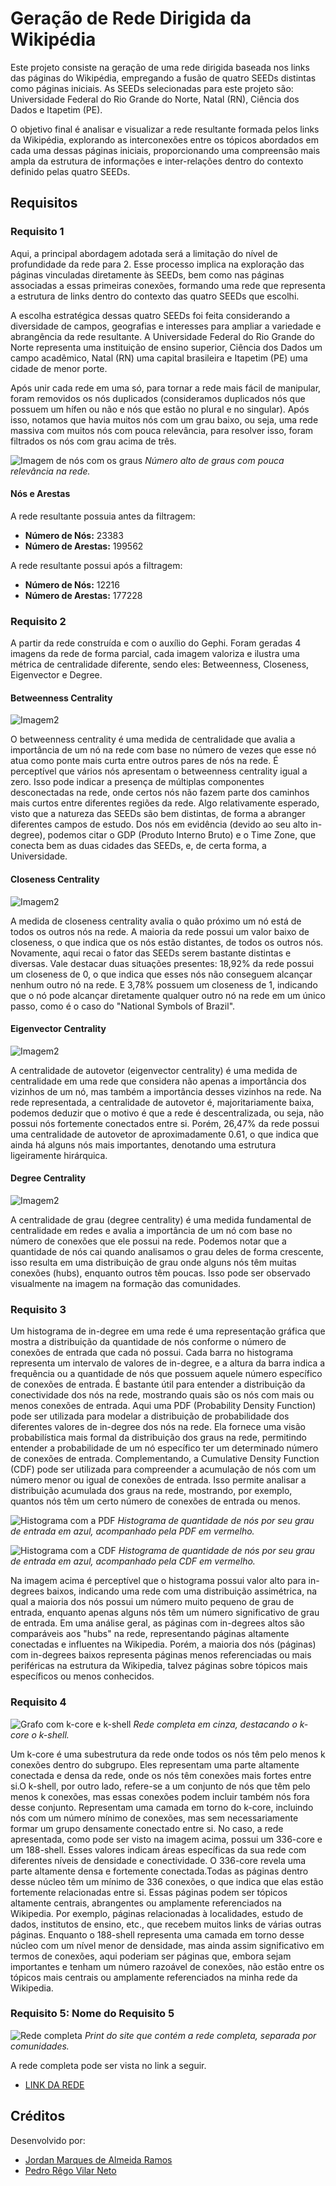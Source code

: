# Geração de Rede Dirigida da Wikipédia

Este projeto consiste na geração de uma rede dirigida baseada nos links das páginas do Wikipédia, empregando a fusão de quatro SEEDs distintas como páginas iniciais. As SEEDs selecionadas para este projeto são: Universidade Federal do Rio Grande do Norte, Natal (RN), Ciência dos Dados e Itapetim (PE).

O objetivo final é analisar e visualizar a rede resultante formada pelos links da Wikipédia, explorando as interconexões entre os tópicos abordados em cada uma dessas páginas iniciais, proporcionando uma compreensão mais ampla da estrutura de informações e inter-relações dentro do contexto definido pelas quatro SEEDs.

## Requisitos

### Requisito 1

Aqui, a principal abordagem adotada será a limitação do nível de profundidade da rede para 2. Esse processo implica na exploração das páginas vinculadas diretamente às SEEDs, bem como nas páginas associadas a essas primeiras conexões, formando uma rede que representa a estrutura de links dentro do contexto das quatro SEEDs que escolhi.

A escolha estratégica dessas quatro SEEDs foi feita considerando a diversidade de campos, geografias e interesses para ampliar a variedade e abrangência da rede resultante. A Universidade Federal do Rio Grande do Norte representa uma instituição de ensino superior, Ciência dos Dados um campo acadêmico, Natal (RN) uma capital brasileira e Itapetim (PE) uma cidade de menor porte.

Após unir cada rede em uma só, para tornar a rede mais fácil de manipular, foram removidos os nós duplicados (consideramos duplicados nós que possuem um hífen ou não e nós que estão no plural e no singular). Após isso, notamos que havia muitos nós com um grau baixo, ou seja, uma rede massiva com muitos nós com pouca relevância, para resolver isso, foram filtrados os nós com grau acima de três.

![Imagem de nós com os graus](images/comparacao_graus.png)
*Número alto de graus com pouca relevância na rede.*

#### Nós e Arestas
A rede resultante possuia antes da filtragem:
- **Número de Nós:** 23383 
- **Número de Arestas:** 199562

A rede resultante possui após a filtragem:
- **Número de Nós:** 12216 
- **Número de Arestas:** 177228


### Requisito 2

A partir da rede construída
e com o auxílio do Gephi. Foram geradas 4 imagens da rede de forma parcial, cada imagem valoriza e ilustra uma métrica de centralidade diferente, sendo eles: Betweenness, Closeness, Eigenvector e Degree. 

#### Betweenness Centrality

![Imagem2](images/betweenness_comlegenda.png)

O betweenness centrality é uma medida de centralidade que avalia a importância de um nó na rede com base no número de vezes que esse nó atua como ponte mais curta entre outros pares de nós na rede.
É perceptível que vários nós apresentam o betweenness centrality igual a zero. Isso pode indicar a presença de múltiplas componentes desconectadas na rede, onde certos nós não fazem parte dos caminhos mais curtos entre diferentes regiões da rede. Algo relativamente esperado, visto que a natureza das SEEDs são bem distintas, de forma a abranger diferentes campos de estudo.
Dos nós em evidência (devido ao seu alto in-degree), podemos citar o GDP (Produto Interno Bruto) e o Time Zone, que conecta bem as duas cidades das SEEDs, e, de certa forma, a Universidade.

#### Closeness Centrality

![Imagem2](images/closeness_comlegenda.png)

A medida de closeness centrality avalia o quão próximo um nó está de todos os outros nós na rede. A maioria da rede possui um valor baixo de closeness, o que indica que os nós estão distantes, de todos os outros nós. Novamente, aqui recai o fator das SEEDs serem bastante distintas e diversas. Vale destacar duas situações presentes:  18,92% da rede possui um closeness de 0, o que indica que esses nós não conseguem alcançar nenhum outro nó na rede. E 3,78% possuem um closeness de 1, indicando que o nó pode alcançar diretamente qualquer outro nó na rede em um único passo, como é o caso do "National Symbols of Brazil".

#### Eigenvector Centrality

![Imagem2](images/autovetor_comlegenda.png)

A centralidade de autovetor (eigenvector centrality) é uma medida de centralidade em uma rede que considera não apenas a importância dos vizinhos de um nó, mas também a importância desses vizinhos na rede. Na rede representada, a centralidade de autovetor é, majoritariamente baixa, podemos deduzir que o motivo é que a rede é descentralizada, ou seja, não possui nós fortemente conectados entre si. Porém, 26,47% da rede possui uma centralidade de autovetor de aproximadamente 0.61, o que indica que ainda há alguns nós mais importantes, denotando uma estrutura ligeiramente hirárquica.

#### Degree Centrality

![Imagem2](images/degree_comlegenda.png)

A centralidade de grau (degree centrality) é uma medida fundamental de centralidade em redes e avalia a importância de um nó com base no número de conexões que ele possui na rede. Podemos notar que a quantidade de nós cai quando analisamos o grau deles de forma crescente, isso resulta em uma distribuição de grau onde alguns nós têm muitas conexões (hubs), enquanto outros têm poucas. Isso pode ser observado visualmente na imagem na formação das comunidades.

### Requisito 3

Um histograma de in-degree em uma rede é uma representação gráfica que mostra a distribuição da quantidade de nós conforme o número de conexões de entrada que cada nó possui. Cada barra no histograma representa um intervalo de valores de in-degree, e a altura da barra indica a frequência ou a quantidade de nós que possuem aquele número específico de conexões de entrada. É bastante útil para entender a distribuição da conectividade dos nós na rede, mostrando quais são os nós com mais ou menos conexões de entrada.
Aqui uma PDF (Probability Density Function) pode ser utilizada para modelar a distribuição de probabilidade dos diferentes valores de in-degree dos nós na rede. Ela fornece uma visão probabilística mais formal da distribuição dos graus na rede, permitindo entender a probabilidade de um nó específico ter um determinado número de conexões de entrada.
Complementando, a Cumulative Density Function (CDF) pode ser utilizada para compreender a acumulação de nós com um número menor ou igual de conexões de entrada. Isso permite analisar a distribuição acumulada dos graus na rede, mostrando, por exemplo, quantos nós têm um certo número de conexões de entrada ou menos.

![Histograma com a PDF](images/histo_PDF.png)
*Histograma de quantidade de nós por seu grau de entrada em azul, acompanhado pela PDF em vermelho.*

![Histograma com a CDF](images/histo_CDF.png)
*Histograma de quantidade de nós por seu grau de entrada em azul, acompanhado pela CDF em vermelho.*

Na imagem acima é perceptível que o histograma possui valor alto para in-degrees baixos, indicando uma rede com uma distribuição assimétrica, na qual a maioria dos nós possui um número muito pequeno de grau de entrada, enquanto apenas alguns nós têm um número significativo de grau de entrada. 
Em uma análise geral, as páginas com in-degrees altos são comparáveis aos "hubs" na rede, representando páginas altamente conectadas e influentes na Wikipedia. Porém, a maioria dos nós (páginas) com in-degrees baixos representa páginas menos referenciadas ou mais periféricas na estrutura da Wikipedia, talvez páginas sobre tópicos mais específicos ou menos conhecidos.


### Requisito 4

![Grafo com k-core e k-shell](images/core_shell(comlegenda).png)
*Rede completa em cinza, destacando o k-core o k-shell.*

Um k-core é uma subestrutura da rede onde todos os nós têm pelo menos k conexões dentro do subgrupo. Eles representam uma parte altamente conectada e densa da rede, onde os nós têm conexões mais fortes entre si.O k-shell, por outro lado, refere-se a um conjunto de nós que têm pelo menos k conexões, mas essas conexões podem incluir também nós fora desse conjunto. Representam uma camada em torno do k-core, incluindo nós com um número mínimo de conexões, mas sem necessariamente formar um grupo densamente conectado entre si.
No caso, a rede apresentada, como pode ser visto na imagem acima, possui um 336-core e um 188-shell. Esses valores indicam áreas específicas da sua rede com diferentes níveis de densidade e conectividade. 
O 336-core revela uma parte altamente densa e fortemente conectada.Todas as páginas dentro desse núcleo têm um mínimo de 336 conexões, o que indica que elas estão fortemente relacionadas entre si. Essas páginas podem ser tópicos altamente centrais, abrangentes ou amplamente referenciados na Wikipedia. Por exemplo, páginas relacionadas à localidades, estudo de dados, institutos de ensino, etc., que recebem muitos links de várias outras páginas. 
Enquanto o 188-shell representa uma camada em torno desse núcleo com um nível menor de densidade, mas ainda assim significativo em termos de conexões, aqui poderiam ser páginas que, embora sejam importantes e tenham um número razoável de conexões, não estão entre os tópicos mais centrais ou amplamente referenciados na minha rede da Wikipedia.

### Requisito 5: Nome do Requisito 5

![Rede completa](images/print_site.png)
*Print do site que contém a rede completa, separada por comunidades.*

A rede completa pode ser vista no link a seguir.
- [LINK DA REDE](https://pedrorvn.github.io/wikipedia_network_deploy/network/)

## Créditos

Desenvolvido por:
- [Jordan Marques de Almeida Ramos](https://github.com/jordanmaramos)
- [Pedro Rêgo Vilar Neto](https://github.com/pedrorvn)
